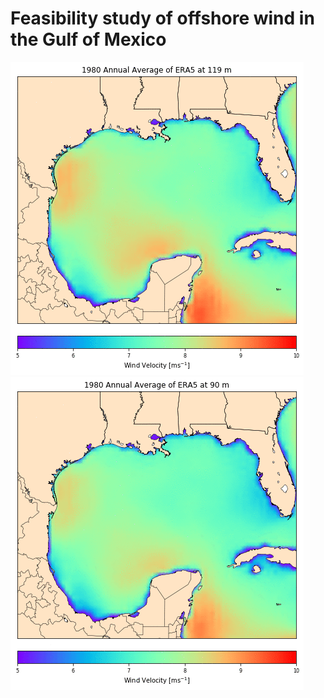 # Feasibility study of offshore wind in the Gulf of Mexico
![Alt Text](https://github.com/dcanulr/offshore_mexico/blob/master/images/era_anual_mean_119m.gif) ![Alt Text](https://github.com/dcanulr/offshore_mexico/blob/master/images/era_anual_mean_90m.gif)
